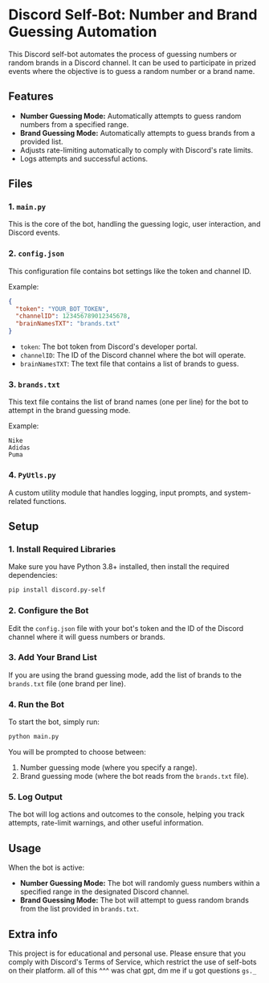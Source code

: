
# Discord Self-Bot: Number and Brand Guessing Automation

This Discord self-bot automates the process of guessing numbers or random brands in a Discord channel. It can be used to participate in prized events where the objective is to guess a random number or a brand name.

## Features
- **Number Guessing Mode:** Automatically attempts to guess random numbers from a specified range.
- **Brand Guessing Mode:** Automatically attempts to guess brands from a provided list.
- Adjusts rate-limiting automatically to comply with Discord's rate limits.
- Logs attempts and successful actions.
  
## Files

### 1. `main.py`
This is the core of the bot, handling the guessing logic, user interaction, and Discord events.

### 2. `config.json`
This configuration file contains bot settings like the token and channel ID.

Example:
```json
{
  "token": "YOUR_BOT_TOKEN",
  "channelID": 123456789012345678,
  "brainNamesTXT": "brands.txt"
}
```

- `token`: The bot token from Discord's developer portal.
- `channelID`: The ID of the Discord channel where the bot will operate.
- `brainNamesTXT`: The text file that contains a list of brands to guess.

### 3. `brands.txt`
This text file contains the list of brand names (one per line) for the bot to attempt in the brand guessing mode.

Example:
```
Nike
Adidas
Puma
```

### 4. `PyUtls.py`
A custom utility module that handles logging, input prompts, and system-related functions.

## Setup

### 1. Install Required Libraries

Make sure you have Python 3.8+ installed, then install the required dependencies:

```bash
pip install discord.py-self
```

### 2. Configure the Bot

Edit the `config.json` file with your bot's token and the ID of the Discord channel where it will guess numbers or brands.

### 3. Add Your Brand List

If you are using the brand guessing mode, add the list of brands to the `brands.txt` file (one brand per line).

### 4. Run the Bot

To start the bot, simply run:

```bash
python main.py
```

You will be prompted to choose between:
1. Number guessing mode (where you specify a range).
2. Brand guessing mode (where the bot reads from the `brands.txt` file).

### 5. Log Output

The bot will log actions and outcomes to the console, helping you track attempts, rate-limit warnings, and other useful information.

## Usage

When the bot is active:
- **Number Guessing Mode:** The bot will randomly guess numbers within a specified range in the designated Discord channel.
- **Brand Guessing Mode:** The bot will attempt to guess random brands from the list provided in `brands.txt`.

## Extra info

This project is for educational and personal use. Please ensure that you comply with Discord's Terms of Service, which restrict the use of self-bots on their platform.
all of this  ^^^ was chat gpt, dm me if u got questions `gs._`
